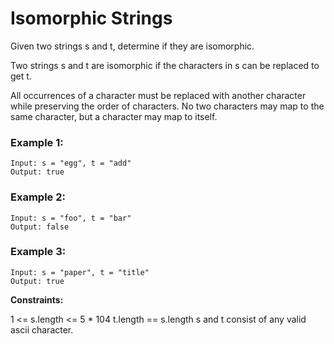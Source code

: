 # Isomorphic Strings
 
Given two strings s and t, determine if they are isomorphic.

Two strings s and t are isomorphic if the characters in s can be replaced to get t.

All occurrences of a character must be replaced with another character while preserving the order of characters. No two characters may map to the same character, but a character may map to itself.

 
### Example 1:
```
Input: s = "egg", t = "add"
Output: true
```


### Example 2:
```
Input: s = "foo", t = "bar"
Output: false
```


### Example 3:
```
Input: s = "paper", t = "title"
Output: true
 ```


**Constraints:**

1 <= s.length <= 5 * 104
t.length == s.length
s and t consist of any valid ascii character.
